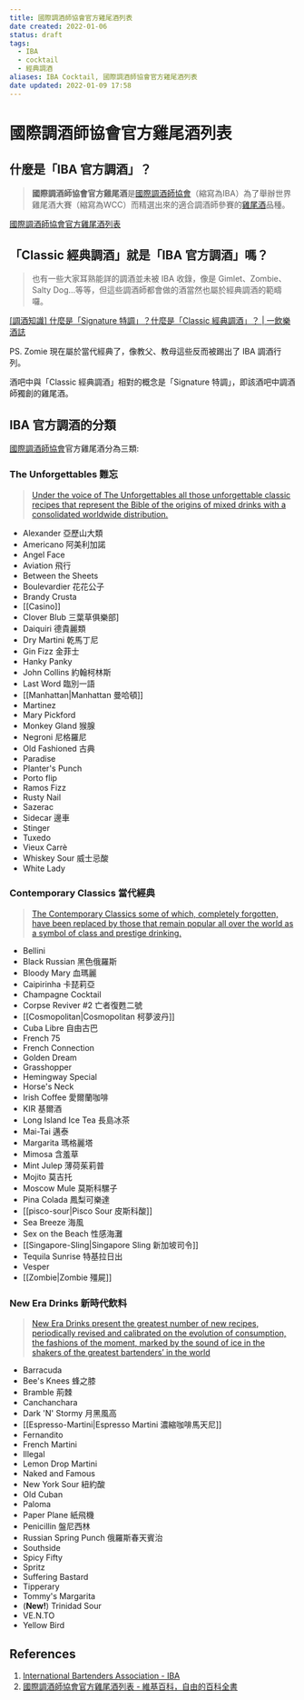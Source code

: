 ```yaml
---
title: 國際調酒師協會官方雞尾酒列表
date created: 2022-01-06
status: draft
tags:
  - IBA
  - cocktail
  - 經典調酒
aliases: IBA Cocktail, 國際調酒師協會官方雞尾酒列表
date updated: 2022-01-09 17:58
---
```


# 國際調酒師協會官方雞尾酒列表

## 什麼是「IBA 官方調酒」？

> **國際調酒師協會官方雞尾酒**是[國際調酒師協會](https://zh.wikipedia.org/wiki/%E5%9C%8B%E9%9A%9B%E8%AA%BF%E9%85%92%E5%B8%AB%E5%8D%94%E6%9C%83 "國際調酒師協會")（縮寫為IBA）為了舉辦世界雞尾酒大賽（縮寫為WCC）而精選出來的適合調酒師參賽的[雞尾酒](https://zh.wikipedia.org/wiki/%E9%B8%A1%E5%B0%BE%E9%85%92 "雞尾酒")品種。

[國際調酒師協會官方雞尾酒列表](https://zh.wikipedia.org/zh-tw/%E5%9B%BD%E9%99%85%E8%B0%83%E9%85%92%E5%B8%88%E5%8D%8F%E4%BC%9A%E5%AE%98%E6%96%B9%E9%B8%A1%E5%B0%BE%E9%85%92%E5%88%97%E8%A1%A8)

## 「Classic 經典調酒」就是「IBA 官方調酒」嗎？

> 也有一些大家耳熟能詳的調酒並未被 IBA 收錄，像是 Gimlet、Zombie、Salty Dog…等等，但這些調酒師都會做的酒當然也屬於經典調酒的範疇囉。

[[調酒知識] 什麼是「Signature 特調」？什麼是「Classic 經典調酒」？ | 一飲樂酒誌](https://www.1shot.tw/20111/%E8%AA%BF%E9%85%92%E7%9F%A5%E8%AD%98-%E4%BB%80%E9%BA%BC%E6%98%AF%E3%80%8Csignature-%E7%89%B9%E8%AA%BF%E3%80%8D%EF%BC%9F%E4%BB%80%E9%BA%BC%E6%98%AF%E3%80%8Cclassic-%E7%B6%93%E5%85%B8%E8%AA%BF)

PS. Zomie 現在屬於當代經典了，像教父、教母這些反而被踢出了 IBA 調酒行列。

酒吧中與「Classic 經典調酒」相對的概念是「Signature 特調」，即該酒吧中調酒師獨創的雞尾酒。

## IBA 官方調酒的分類

[國際調酒師協會](https://zh.wikipedia.org/wiki/%E5%9C%8B%E9%9A%9B%E8%AA%BF%E9%85%92%E5%B8%AB%E5%8D%94%E6%9C%83 "國際調酒師協會")官方雞尾酒分為三類:

### The Unforgettables 難忘

> [Under the voice of The Unforgettables all those unforgettable classic recipes that represent the Bible of the origins of mixed drinks with a consolidated worldwide distribution.](https://iba-world.com/category/iba-cocktails/the-unforgettables/)

- Alexander 亞歷山大類
- Americano 阿美利加諾
- Angel Face
- Aviation 飛行
- Between the Sheets
- Boulevardier 花花公子
- Brandy Crusta
- [[Casino]]
- Clover Blub 三葉草俱樂部]
- Daiquiri 德貴麗類
- Dry Martini 乾馬丁尼
- Gin Fizz 金菲士
- Hanky Panky
- John Collins 約翰柯林斯
- Last Word 臨別一語
- [[Manhattan|Manhattan 曼哈頓]]
- Martinez
- Mary Pickford
- Monkey Gland 猴腺
- Negroni 尼格羅尼
- Old Fashioned 古典
- Paradise
- Planter's Punch
- Porto flip
- Ramos Fizz
- Rusty Nail
- Sazerac
- Sidecar 邊車
- Stinger
- Tuxedo
- Vieux Carrè
- Whiskey Sour 威士忌酸
- White Lady

### Contemporary Classics 當代經典

> [The Contemporary Classics some of which, completely forgotten, have been replaced by those that remain popular all over the world as a symbol of class and prestige drinking.](https://iba-world.com/category/iba-cocktails/contemporary-classics/)

- Bellini
- Black Russian 黑色俄羅斯
- Bloody Mary 血瑪麗
- Caipirinha 卡琵莉亞
- Champagne Cocktail
- Corpse Reviver #2 亡者復甦二號
- [[Cosmopolitan|Cosmopolitan 柯夢波丹]]
- Cuba Libre 自由古巴
- French 75
- French Connection
- Golden Dream
- Grasshopper
- Hemingway Special
- Horse's Neck
- Irish Coffee 愛爾蘭咖啡
- KIR 基爾酒
- Long Island Ice Tea 長島冰茶
- Mai-Tai 邁泰
- Margarita 瑪格麗塔
- Mimosa 含羞草
- Mint Julep 薄荷茱莉普
- Mojito 莫吉托
- Moscow Mule 莫斯科騾子
- Pina Colada 鳳梨可樂達
- [[pisco-sour|Pisco Sour 皮斯科酸]]
- Sea Breeze 海風
- Sex on the Beach 性感海灘
- [[Singapore-Sling|Singapore Sling 新加坡司令]]
- Tequila Sunrise 特基拉日出
- Vesper
- [[Zombie|Zombie 殭屍]]

### New Era Drinks 新時代飲料

> [New Era Drinks present the greatest number of new recipes, periodically revised and calibrated on the evolution of consumption, the fashions of the moment, marked by the sound of ice in the shakers of the greatest bartenders’ in the world](https://iba-world.com/category/iba-cocktails/new-era-drinks/)

- Barracuda
- Bee's Knees 蜂之膝
- Bramble 荊棘
- Canchanchara
- Dark 'N' Stormy 月黑風高
- [[Espresso-Martini|Espresso Martini 濃縮咖啡馬天尼]]
- Fernandito
- French Martini
- Illegal
- Lemon Drop Martini
- Naked and Famous
- New York Sour 紐約酸
- Old Cuban
- Paloma
- Paper Plane 紙飛機
- Penicillin 盤尼西林
- Russian Spring Punch 俄羅斯春天賓治
- Southside
- Spicy Fifty
- Spritz
- Suffering Bastard
- Tipperary
- Tommy's Margarita
- (**New!**) Trinidad Sour
- VE.N.TO
- Yellow Bird

## References

1. [International Bartenders Association - IBA](https://iba-world.com/)
2. [國際調酒師協會官方雞尾酒列表 - 維基百科，自由的百科全書](https://zh.wikipedia.org/zh-tw/%E5%9B%BD%E9%99%85%E8%B0%83%E9%85%92%E5%B8%88%E5%8D%8F%E4%BC%9A%E5%AE%98%E6%96%B9%E9%B8%A1%E5%B0%BE%E9%85%92%E5%88%97%E8%A1%A8)
